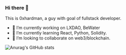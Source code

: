 ### Hi there 👋
This is 0xhardman, a guy with goal of fullstack developer.

- 🔭 I’m currently working on LXDAO, BeWater
- 🌱 I’m currently learning React, Python, Solidity.
- 👯 I’m looking to collaborate on web3/blockchain.

![Anurag's GitHub stats](https://github-readme-stats.vercel.app/api?username=0xhardman&count_private=true&icon_color=ffffff&show_icons=true&hide_border=false&bg_color=45,4322c3,fd2d2d&title_color=ffffff&text_color=ffffff)

<!--
**0xhardman/0xhardman** is a ✨ _special_ ✨ repository because its `README.md` (this file) appears on your GitHub profile.

Here are some ideas to get you started:

- 🔭 I’m currently working on LXDAO, BeWater
- 🌱 I’m currently learning React, Python, Solidity.
- 👯 I’m looking to collaborate on web3/blockchain.
- 🤔 I’m looking for help with ...
- 💬 Ask me about ...
- 📫 How to reach me: ...
- 😄 Pronouns: Just do it.
- ⚡ Fun fact: ...
-->
